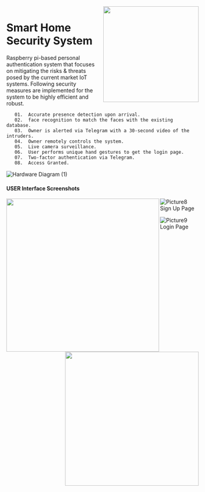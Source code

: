       
 
 <img src="https://user-images.githubusercontent.com/75357109/147855382-7a0abc29-a7c7-4e31-93dc-ef4fac4a9e2a.png" align="right" width="250" >  

# Smart Home Security System

  
  

   Raspberry pi-based personal authentication system that focuses on mitigating the risks & threats posed by the current market IoT systems. Following security measures are implemented for the system to be highly efficient and robust.  

       01.	Accurate presence detection upon arrival.
       02.	face recognition to match the faces with the existing database.
       03.	Owner is alerted via Telegram with a 30-second video of the intruders. 
       04.  Owner remotely controls the system.
       05.  Live camera surveillance.
       06.	User performs unique hand gestures to get the login page.
       07.	Two-factor authentication via Telegram.
       08.	Access Granted.

![Hardware Diagram (1)](https://user-images.githubusercontent.com/75357109/147855576-f17f645d-e4e9-4b6f-967f-9181152a6dc0.jpg)

#### USER Interface Screenshots

<img src="https://user-images.githubusercontent.com/75357109/147855678-00df40d8-eb65-481e-a77b-3579aa8f2dd3.png" align="left" width="400">   <img src="https://user-images.githubusercontent.com/75357109/147855702-048be9ea-2e17-466e-9465-1e1d62e91464.png" align="right" width="350">

  
  
![Picture8](https://user-images.githubusercontent.com/75357109/147855823-79651126-9b00-40b0-b393-80ff9eb5fc9f.png)  
   Sign Up Page  

   ![Picture9](https://user-images.githubusercontent.com/75357109/147855835-57ebd0e7-876c-439f-8fd3-cb6a010cfc7d.png)  
    Login Page
